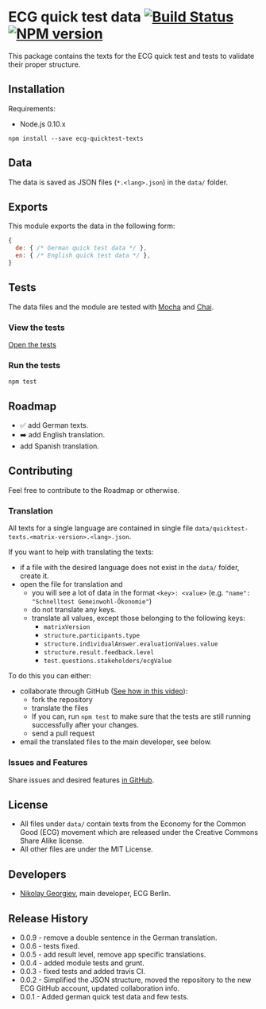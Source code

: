 ECG quick test data [![Build Status][travis-image]][travis-url] [![NPM version][npm-image]][npm-url]
==================

This package contains the texts for the ECG quick test and tests to validate their proper structure.

## Installation

Requirements:

* Node.js 0.10.x

```
npm install --save ecg-quicktest-texts
```

## Data

The data is saved as JSON files (``*.<lang>.json``) in the ``data/`` folder.

## Exports

This module exports the data in the following form:

```javascript
{
  de: { /* German quick test data */ },
  en: { /* English quick test data */ },
}
```

## Tests

The data files and the module are tested with [Mocha](http://visionmedia.github.io/mocha/) and [Chai](http://chaijs.com/).

### View the tests

[Open the tests](test/tests.spec.js)

### Run the tests

``npm test``

## Roadmap

* :white_check_mark: add German texts.
* :arrow_right: add English translation.
* add Spanish translation.

## Contributing

Feel free to contribute to the Roadmap or otherwise.

### Translation

All texts for a single language are contained in single file ``data/quicktest-texts.<matrix-version>.<lang>.json``.

If you want to help with translating the texts:

* if a file with the desired language does not exist in the ``data/`` folder, create it.
* open the file for translation and
  * you will see a lot of data in the format ``<key>: <value>`` (e.g. ``"name": "Schnelltest Gemeinwohl-Ökonomie"``)  
  * do not translate any keys.
  * translate all values, except those belonging to the following keys:
    * ``matrixVersion``
    * ``structure.participants.type``
    * ``structure.individualAnswer.evaluationValues.value``
    * ``structure.result.feedback.level``
    * ``test.questions.stakeholders/ecgValue``

To do this you can either:
* collaborate through GitHub ([See how in this video](https://www.youtube.com/watch?v=SCZF6I-Rc4I#t=1m19s)):
  * fork the repository
  * translate the files
  * If you can, run ``npm test`` to make sure that the tests are still running successfully after your changes.
  * send a pull request
* email the translated files to the main developer, see below.

### Issues and Features

Share issues and desired features [in GitHub](https://github.com/ecogood/ecg-quicktest-texts/issues).

## License

* All files under ``data/`` contain texts from the Economy for the Common Good (ECG) movement which are released under the Creative Commons Share Alike license.
* All other files are under the MIT License.

## Developers

* [Nikolay Georgiev](http://nikolay-georgiev.net/), main developer, ECG Berlin.

## Release History

* 0.0.9 - remove a double sentence in the German translation.
* 0.0.6 - tests fixed.
* 0.0.5 - add result level, remove app specific translations.
* 0.0.4 - added module tests and grunt.
* 0.0.3 - fixed tests and added travis CI.
* 0.0.2 - Simplified the JSON structure, moved the repository to the new ECG GitHub account, updated collaboration info.
* 0.0.1 - Added german quick test data and few tests.

[travis-image]: https://travis-ci.org/ecogood/ecg-quicktest-texts.svg?branch=master
[travis-url]: https://travis-ci.org/ecogood/ecg-quicktest-texts
[npm-url]:  https://npmjs.org/package/ecg-quicktest-texts
[npm-image]: http://img.shields.io/npm/v/ecg-quicktest-texts.svg?style=flat